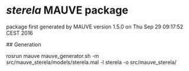 # _sterela_ MAUVE package

package first generated by MAUVE version 1.5.0 on
 Thu Sep 29 09:17:52 CEST 2016

## Generation

rosrun mauve mauve_generator.sh -m src/mauve_sterela/models/sterela.mal -l sterela -o src/mauve_sterela/